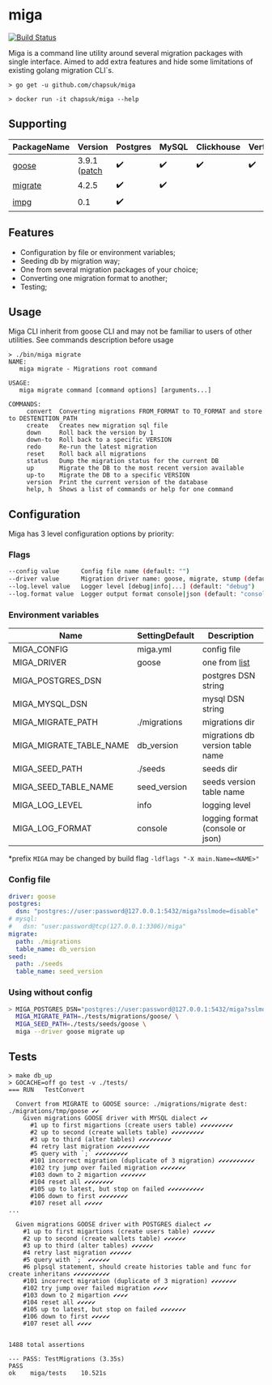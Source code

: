 # miga

[![Build Status](https://travis-ci.com/chapsuk/miga.svg?token=m33r59zSHRPMSbqfFKFk&branch=master)](https://travis-ci.com/chapsuk/miga)

Miga is a command line utility around several migration packages with single interface.
Aimed to add extra features and hide some limitations of existing golang migration CLI`s.

```command
> go get -u github.com/chapsuk/miga
```

```command
> docker run -it chapsuk/miga --help
```

## Supporting

PackageName | Version | Postgres            | MySQL    | Clickhouse | Vertica
----------- | ------- | ------------------- | -------- | ---------- | ----
[goose](https://github.com/pressly/goose)       |  3.9.1 ([patch](https://github.com/chapsuk/goose/commit/d8dae35e216b5b70d3db4e986884f715b5a280cc)  |  :heavy_check_mark: | :heavy_check_mark: | :heavy_check_mark: | :heavy_check_mark:
[migrate](https://github.com/golang-migrate/migrate)     |  4.2.5  |  :heavy_check_mark: | :heavy_check_mark: | |
[impg](https://github.com/im-kulikov/migrate)        |   0.1   |  :heavy_check_mark: | | |


## Features

* Configuration by file or environment variables;
* Seeding db by migration way;
* One from several migration packages of your choice;
* Converting one migration format to another;
* Testing;

## Usage

Miga CLI inherit from goose CLI and may not be familiar to users of other utilities.
See commands description before usage

```text
≻ ./bin/miga migrate
NAME:
   miga migrate - Migrations root command

USAGE:
   miga migrate command [command options] [arguments...]

COMMANDS:
     convert  Converting migrations FROM_FORMAT to TO_FORMAT and store to DESTENITION_PATH
     create   Creates new migration sql file
     down     Roll back the version by 1
     down-to  Roll back to a specific VERSION
     redo     Re-run the latest migration
     reset    Roll back all migrations
     status   Dump the migration status for the current DB
     up       Migrate the DB to the most recent version available
     up-to    Migrate the DB to a specific VERSION
     version  Print the current version of the database
     help, h  Shows a list of commands or help for one command
```

## Configuration

Miga has 3 level configuration options by priority:

### Flags

```bash
--config value      Config file name (default: "")
--driver value      Migration driver name: goose, migrate, stump (default: "goose")
--log.level value   Logger level [debug|info|...] (default: "debug")
--log.format value  Logger output format console|json (default: "console")
```

### Environment variables

Name                        | SettingDefault | Description
--------------------------- | -------------- | -----------------------
MIGA_CONFIG                 | miga.yml       | config file
MIGA_DRIVER                 | goose          | one from [list](#supporting)
MIGA_POSTGRES_DSN           |                | postgres DSN string
MIGA_MYSQL_DSN              |                | mysql DSN string
MIGA_MIGRATE_PATH           | ./migrations   | migrations dir
MIGA_MIGRATE_TABLE_NAME     | db_version     | migrations db version table name
MIGA_SEED_PATH              | ./seeds        | seeds dir
MIGA_SEED_TABLE_NAME        | seed_version   | seeds version table name
MIGA_LOG_LEVEL              | info           | logging level
MIGA_LOG_FORMAT             | console        | logging format (console or json)

*prefix `MIGA` may be changed by build flag `-ldflags "-X main.Name=<NAME>"`

### Config file

```yml
driver: goose
postgres:
  dsn: "postgres://user:password@127.0.0.1:5432/miga?sslmode=disable"
# mysql:
#   dsn: "user:password@tcp(127.0.0.1:3306)/miga"
migrate:
  path: ./migrations
  table_name: db_version
seed:
  path: ./seeds
  table_name: seed_version
```

### Using without config

```bash
> MIGA_POSTGRES_DSN="postgres://user:password@127.0.0.1:5432/miga?sslmode=disable" \
  MIGA_MIGRATE_PATH=./tests/migrations/goose/ \
  MIGA_SEED_PATH=./tests/seeds/goose \
  miga --driver goose migrate up
```

## Tests

```text
≻ make db_up
≻ GOCACHE=off go test -v ./tests/
=== RUN   TestConvert

  Convert from MIGRATE to GOOSE source: ./migrations/migrate dest: ./migrations/tmp/goose ✔✔
    Given migrations GOOSE driver with MYSQL dialect ✔✔
      #1 up to first migartions (create users table) ✔✔✔✔✔✔✔✔✔
      #2 up to second (create wallets table) ✔✔✔✔✔✔✔✔✔
      #3 up to third (alter tables) ✔✔✔✔✔✔✔✔✔
      #4 retry last migration ✔✔✔✔✔✔✔✔✔
      #5 query with `;` ✔✔✔✔✔✔✔✔✔
      #101 incorrect migration (duplicate of 3 migration) ✔✔✔✔✔✔✔✔✔✔
      #102 try jump over failed migration ✔✔✔✔✔✔✔
      #103 down to 2 migartion ✔✔✔✔✔✔✔
      #104 reset all ✔✔✔✔✔✔✔✔
      #105 up to latest, but stop on failed ✔✔✔✔✔✔✔✔✔✔
      #106 down to first ✔✔✔✔✔✔✔✔
      #107 reset all ✔✔✔✔✔
...

  Given migrations GOOSE driver with POSTGRES dialect ✔✔
    #1 up to first migartions (create users table) ✔✔✔✔✔✔
    #2 up to second (create wallets table) ✔✔✔✔✔✔
    #3 up to third (alter tables) ✔✔✔✔✔✔
    #4 retry last migration ✔✔✔✔✔✔
    #5 query with `;` ✔✔✔✔✔✔
    #6 plpsql statement, should create histories table and func for create inheritans ✔✔✔✔✔✔✔✔✔✔
    #101 incorrect migration (duplicate of 3 migration) ✔✔✔✔✔✔✔
    #102 try jump over failed migration ✔✔✔✔
    #103 down to 2 migartion ✔✔✔✔
    #104 reset all ✔✔✔✔✔
    #105 up to latest, but stop on failed ✔✔✔✔✔✔✔
    #106 down to first ✔✔✔✔✔
    #107 reset all ✔✔✔✔


1488 total assertions

--- PASS: TestMigrations (3.35s)
PASS
ok    miga/tests	10.521s
```
